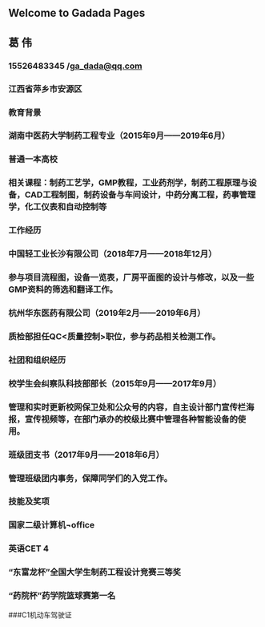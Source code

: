 ## Welcome to Gadada Pages

## 葛  伟
### 15526483345 /ga_dada@qq.com
### 江西省萍乡市安源区
### 教育背景
### 湖南中医药大学制药工程专业（2015年9月——2019年6月）
### 普通一本高校
### 相关课程：制药工艺学，GMP教程，工业药剂学，制药工程原理与设备，CAD工程制图，制药设备与车间设计，中药分离工程，药事管理学，化工仪表和自动控制等
### 工作经历
### 中国轻工业长沙有限公司（2018年7月——2018年12月）
### 参与项目流程图，设备一览表，厂房平面图的设计与修改，以及一些GMP资料的筛选和翻译工作。
### 杭州华东医药有限公司（2019年2月——2019年6月）
### 质检部担任QC<质量控制>职位，参与药品相关检测工作。
### 社团和组织经历
### 校学生会纠察队科技部部长（2015年9月——2017年9月）
### 管理和实时更新校网保卫处和公众号的内容，自主设计部门宣传栏海报，宣传视频等，在部门承办的校级比赛中管理各种智能设备的使用。
### 班级团支书（2017年9月——2018年6月）
### 管理班级团内事务，保障同学们的入党工作。
### 技能及奖项
### 国家二级计算机¬office
### 英语CET 4
### “东富龙杯”全国大学生制药工程设计竞赛三等奖
### “药院杯”药学院篮球赛第一名
###C1机动车驾驶证
